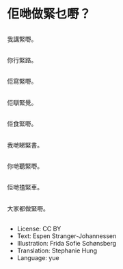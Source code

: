 # 佢哋做緊乜嘢？

##
我講緊嘢。

##
你行緊路。

##
佢寫緊嘢。

##
佢瞓緊覺。

##
佢食緊嘢。

##
我哋睇緊書。

##
你哋聽緊嘢。

##
佢哋揸緊車。

##
大家都做緊嘢。

##
* License: CC BY
* Text: Espen Stranger-Johannessen
* Illustration: Frida Sofie Schønsberg
* Translation: Stephanie Hung
* Language: yue

